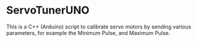 # ServoTunerUNO
This is a C++ (Arduino) script to calibrate servo motors by sending various parameters, for example the Minimum Pulse, and Maximum Pulse.
